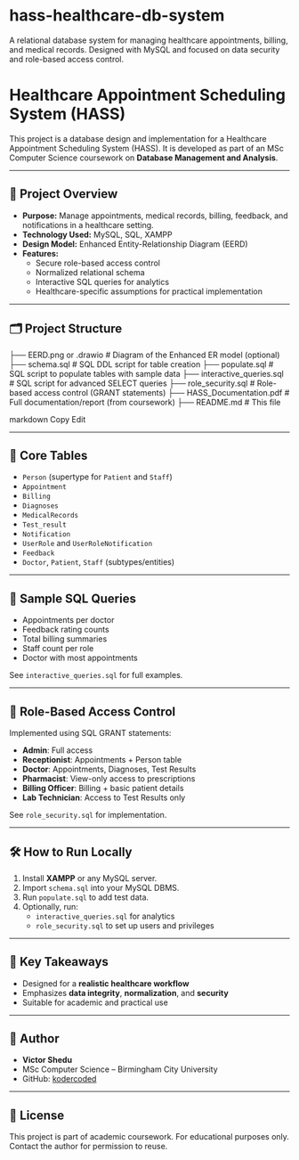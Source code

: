 # hass-healthcare-db-system
A relational database system for managing healthcare appointments, billing, and medical records. Designed with MySQL and focused on data security and role-based access control.
# Healthcare Appointment Scheduling System (HASS)

This project is a database design and implementation for a Healthcare Appointment Scheduling System (HASS). It is developed as part of an MSc Computer Science coursework on **Database Management and Analysis**.

---

## 🏥 Project Overview

- **Purpose:** Manage appointments, medical records, billing, feedback, and notifications in a healthcare setting.
- **Technology Used:** MySQL, SQL, XAMPP
- **Design Model:** Enhanced Entity-Relationship Diagram (EERD)
- **Features:**
  - Secure role-based access control
  - Normalized relational schema
  - Interactive SQL queries for analytics
  - Healthcare-specific assumptions for practical implementation

---

## 🗂️ Project Structure

├── EERD.png or .drawio # Diagram of the Enhanced ER model (optional)
├── schema.sql # SQL DDL script for table creation
├── populate.sql # SQL script to populate tables with sample data
├── interactive_queries.sql # SQL script for advanced SELECT queries
├── role_security.sql # Role-based access control (GRANT statements)
├── HASS_Documentation.pdf # Full documentation/report (from coursework)
├── README.md # This file

markdown
Copy
Edit

---

## 🧱 Core Tables

- `Person` (supertype for `Patient` and `Staff`)
- `Appointment`
- `Billing`
- `Diagnoses`
- `MedicalRecords`
- `Test_result`
- `Notification`
- `UserRole` and `UserRoleNotification`
- `Feedback`
- `Doctor`, `Patient`, `Staff` (subtypes/entities)

---

## 🧮 Sample SQL Queries

- Appointments per doctor
- Feedback rating counts
- Total billing summaries
- Staff count per role
- Doctor with most appointments

See `interactive_queries.sql` for full examples.

---

## 🔐 Role-Based Access Control

Implemented using SQL GRANT statements:
- **Admin**: Full access
- **Receptionist**: Appointments + Person table
- **Doctor**: Appointments, Diagnoses, Test Results
- **Pharmacist**: View-only access to prescriptions
- **Billing Officer**: Billing + basic patient details
- **Lab Technician**: Access to Test Results only

See `role_security.sql` for implementation.

---

## 🛠️ How to Run Locally

1. Install **XAMPP** or any MySQL server.
2. Import `schema.sql` into your MySQL DBMS.
3. Run `populate.sql` to add test data.
4. Optionally, run:
   - `interactive_queries.sql` for analytics
   - `role_security.sql` to set up users and privileges

---

## 🎯 Key Takeaways

- Designed for a **realistic healthcare workflow**
- Emphasizes **data integrity**, **normalization**, and **security**
- Suitable for academic and practical use

---

## 👤 Author

- **Victor Shedu**
- MSc Computer Science – Birmingham City University  
- GitHub: [kodercoded](https://github.com/kodercoded)

---

## 📄 License

This project is part of academic coursework. For educational purposes only. Contact the author for permission to reuse.
